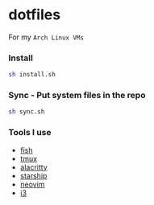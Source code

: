 # dotfiles

For my `Arch Linux VMs`

### Install

```bash
sh install.sh
```

### Sync - Put system files in the repo

```bash
sh sync.sh
```

### Tools I use

- [fish](https://fishshell.com)
- [tmux](https://github.com/tmux/tmux)
- [alacritty](https://github.com/alacritty/alacritty)
- [starship](https://github.com/starship/starship)
- [neovim](https://github.com/neovim/neovim)
- [i3](https://i3wm.org/)
